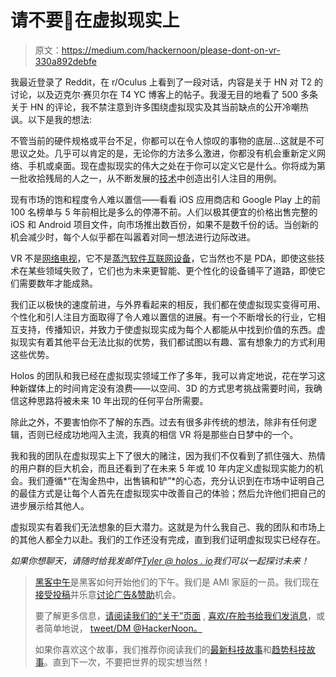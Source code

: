 # 请不要💩在虚拟现实上

> 原文：<https://medium.com/hackernoon/please-dont-on-vr-330a892debfe>

我最近登录了 Reddit，在 r/Oculus 上看到了一段对话，内容是关于 HN 对 T2 的讨论，以及迈克尔·赛贝尔在 T4 YC 博客上的帖子。我漫无目的地看了 500 多条关于 HN 的评论，我不禁注意到许多围绕虚拟现实及其当前缺点的公开冷嘲热讽。以下是我的想法:

不管当前的硬件规格或平台不足，你都可以在令人惊叹的事物的底层…这就是不可思议之处。几乎可以肯定的是，无论你的方法多么激进，你都没有机会重新定义网络、手机或桌面。现在虚拟现实的伟大之处在于你可以定义它是什么。你将成为第一批收拾残局的人之一，从不断发展的[技术](https://hackernoon.com/tagged/technology)中创造出引人注目的用例。

现有市场的饱和程度令人难以置信——看看 iOS 应用商店和 Google Play 上的前 100 名榜单与 5 年前相比是多么的停滞不前。人们以极其便宜的价格出售完整的 iOS 和 Android 项目文件，向市场推出数百份，如果不是数千份的话。当创新的机会减少时，每个人似乎都在叫嚣着对同一想法进行边际改进。

VR 不是[网络电视](https://www.youtube.com/watch?v=yuvDkIZmU3s)，它不是[蒸汽软件互联网设备](https://www.cnet.com/news/audreys-life-cut-short/)，它当然也不是 PDA，即使这些技术在某些领域失败了，它们也为未来更智能、更个性化的设备铺平了道路，即使它们需要数年才能成熟。

我们正以极快的速度前进，与外界看起来的相反，我们都在使虚拟现实变得可用、个性化和引人注目方面取得了令人难以置信的进展。有一个不断增长的行业，它相互支持，传播知识，并致力于使虚拟现实成为每个人都能从中找到价值的东西。虚拟现实有着其他平台无法比拟的优势，我们都试图以有趣、富有想象力的方式利用这些优势。

Holos 的团队和我已经在虚拟现实领域工作了多年，我可以肯定地说，花在学习这种新媒体上的时间肯定没有浪费——以空间、3D 的方式思考挑战需要时间，我确信这种思路将被未来 10 年出现的任何平台所需要。

除此之外，不要害怕你不了解的东西。过去有很多非传统的想法，除非有任何逻辑，否则已经成功地闯入主流，我真的相信 VR 将是那些白日梦中的一个。

我和我的团队在虚拟现实上下了很大的赌注，因为我们不仅看到了抓住强大、热情的用户群的巨大机会，而且还看到了在未来 5 年或 10 年内定义虚拟现实能力的机会。我们遵循*“在淘金热中，出售镐和铲”*的心态，充分认识到在市场中证明自己的最佳方式是让每个人首先在虚拟现实中改善自己的体验；然后允许他们把自己的进步展示给其他人。

虚拟现实有着我们无法想象的巨大潜力。这就是为什么我自己、我的团队和市场上的其他人都全力以赴。我们的工作还没有完成，直到我们证明虚拟现实已经存在。

*如果你想聊天，请随时给我发邮件*[*Tyler @ holos . io*](mailto:tyler@holos.io)*我们可以一起探讨未来！*

> [黑客中午](http://bit.ly/Hackernoon)是黑客如何开始他们的下午。我们是 AMI 家庭的一员。我们现在[接受投稿](http://bit.ly/hackernoonsubmission)并乐意[讨论广告&赞助](mailto:partners@amipublications.com)机会。
> 
> 要了解更多信息，[请阅读我们的“关于”页面](https://goo.gl/4ofytp) , [喜欢/在脸书给我们发消息](http://bit.ly/HackernoonFB)，或者简单地说， [tweet/DM @HackerNoon。](https://goo.gl/k7XYbx)
> 
> 如果你喜欢这个故事，我们推荐你阅读我们的[最新科技故事](http://bit.ly/hackernoonlatestt)和[趋势科技故事](https://hackernoon.com/trending)。直到下一次，不要把世界的现实想当然！